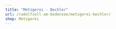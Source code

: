 ```yaml
---
title: "Metzgerei · Bechler"
url: /radolfzell-am-bodensee/metzgerei-bechler/
shop: Metzgerei
---
```

